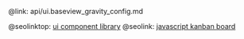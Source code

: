 @link: api/ui.baseview_gravity_config.md

@seolinktop: [ui component library](https://webix.com)
@seolink: [javascript kanban board](https://webix.com/kanban/)